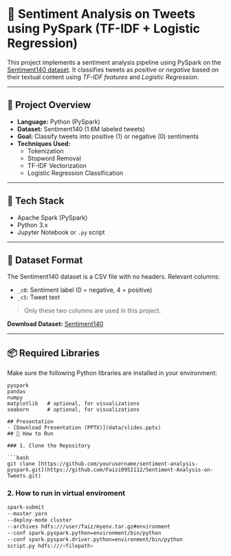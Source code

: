 # 🧠 Sentiment Analysis on Tweets using PySpark (TF-IDF + Logistic Regression)

This project implements a sentiment analysis pipeline using PySpark on the [Sentiment140 dataset](https://www.kaggle.com/datasets/kazanova/sentiment140). It classifies tweets as *positive* or *negative* based on their textual content using *TF-IDF features* and *Logistic Regression*.

---

## 📌 Project Overview

- **Language:** Python (PySpark)  
- **Dataset:** Sentiment140 (1.6M labeled tweets)  
- **Goal:** Classify tweets into positive (1) or negative (0) sentiments  
- **Techniques Used:**  
  - Tokenization  
  - Stopword Removal  
  - TF-IDF Vectorization  
  - Logistic Regression Classification  

---

## 🔧 Tech Stack

- Apache Spark (PySpark)  
- Python 3.x  
- Jupyter Notebook or `.py` script  

---

## 📂 Dataset Format

The Sentiment140 dataset is a CSV file with no headers. Relevant columns:

- `_c0`: Sentiment label (0 = negative, 4 = positive)  
- `_c5`: Tweet text  

> Only these two columns are used in this project.

**Download Dataset:** [Sentiment140](https://www.kaggle.com/datasets/kazanova/sentiment140)  

---

## 📦 Required Libraries

Make sure the following Python libraries are installed in your environment:

```text
pyspark
pandas
numpy
matplotlib   # optional, for visualizations
seaborn      # optional, for visualizations

## Presentation 
- [Download Presentation (PPTX)](data/slides.pptx)
## 🚀 How to Run

### 1. Clone the Repository

```bash
git clone [https://github.com/yourusername/sentiment-analysis-pyspark.git](https://github.com/Faizi0952112/Sentiment-Analysis-on-Tweets.git)
```
### 2. How to run in virtual enviroment
```bash
spark-submit
--master yarn
--deploy-mode cluster  
--archives hdfs:///user/faiz/myenv.tar.gz#environment
--conf spark.pyspark.python=environment/bin/python
--conf spark.pyspark.driver.python=environment/bin/python
script.py hdfs:///<filepath>
